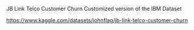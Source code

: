 JB Link Telco Customer Churn
Customized version of the IBM Dataset

https://www.kaggle.com/datasets/johnflag/jb-link-telco-customer-churn
